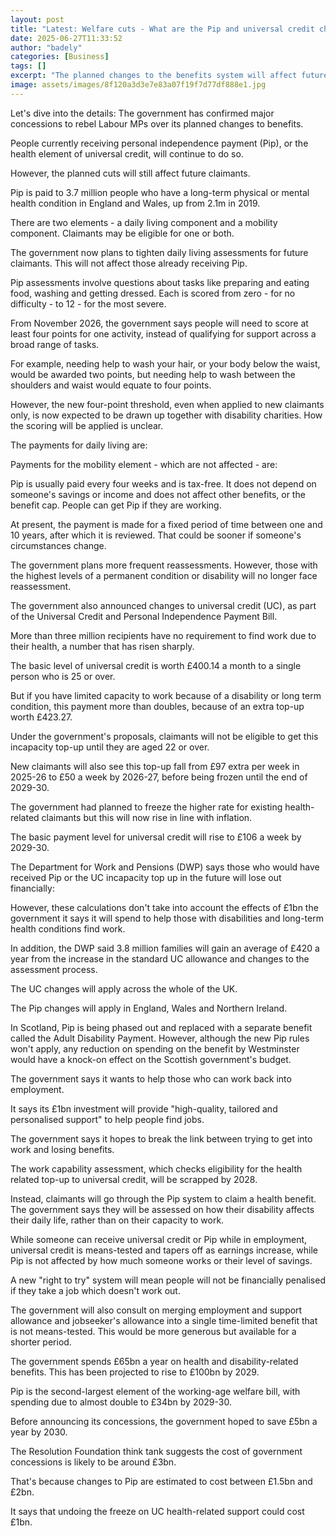 ```yaml
---
layout: post
title: "Latest: Welfare cuts - What are the Pip and universal credit changes?"
date: 2025-06-27T11:33:52
author: "badely"
categories: [Business]
tags: []
excerpt: "The planned changes to the benefits system will affect future claimants, not current claimants."
image: assets/images/8f120a3d3e7e83a07f19f7d77df888e1.jpg
---
```


Let's dive into the details: The government has confirmed major concessions to rebel Labour MPs over its planned changes to benefits.

People currently receiving personal independence payment (Pip), or the health element of universal credit, will continue to do so.

However, the planned cuts will still affect future claimants.

Pip is paid to 3.7 million people who have a long-term physical or mental health condition in England and Wales, up from 2.1m in 2019.

There are two elements - a daily living component and a mobility component. Claimants may be eligible for one or both.

The government now plans to tighten daily living assessments for future claimants. This will not affect those already receiving Pip.

Pip assessments involve questions about tasks like preparing and eating food, washing and getting dressed. Each is scored from zero - for no difficulty - to 12 - for the most severe.

From November 2026, the government says people will need to score at least four points for one activity, instead of qualifying for support across a broad range of tasks.

For example, needing help to wash your hair, or your body below the waist, would be awarded two points, but needing help to wash between the shoulders and waist would equate to four points.

However, the new four-point threshold, even when applied to new claimants only, is now expected to be drawn up together with disability charities. How the scoring will be applied is unclear.

The payments for daily living are:

Payments for the mobility element - which are not affected - are:

Pip is usually paid every four weeks and is tax-free. It does not depend on someone's savings or income and does not affect other benefits, or the benefit cap. People can get Pip if they are working.

At present, the payment is made for a fixed period of time between one and 10 years, after which it is reviewed. That could be sooner if someone's circumstances change. 

The government plans more frequent reassessments. However, those with the highest levels of a permanent condition or disability will no longer face reassessment.

The government also announced changes to universal credit (UC), as part of the Universal Credit and Personal Independence Payment Bill. 

More than three million recipients have no requirement to find work due to their health, a number that has risen sharply. 

The basic level of universal credit is worth £400.14 a month to a single person who is 25 or over.

But if you have limited capacity to work because of a disability or long term condition, this payment more than doubles, because of an extra top-up worth £423.27.

Under the government's proposals, claimants will not be eligible to get this incapacity top-up until they are aged 22 or over.

New claimants will also see this top-up fall from £97 extra per week in 2025-26 to £50 a week by 2026-27, before being frozen until the end of 2029-30.

The government had planned to freeze the higher rate for existing health-related claimants but this will now rise in line with inflation.

The basic payment level for universal credit will rise to £106 a week by 2029-30. 

The Department for Work and Pensions (DWP) says those who would have received Pip or the UC incapacity top up in the future will lose out financially:

However, these calculations don't take into account the effects of £1bn the government it says it will spend to help those with disabilities and long-term health conditions find work. 

In addition, the DWP said 3.8 million families will gain an average of £420 a year from the increase in the standard UC allowance and changes to the assessment process. 

The UC changes will apply across the whole of the UK. 

The Pip changes will apply in England, Wales and Northern Ireland.

In Scotland, Pip is being phased out and replaced with a separate benefit called the Adult Disability Payment. However, although the new Pip rules won't apply, any reduction on spending on the benefit by Westminster would have a knock-on effect on the Scottish government's budget.

The government says it wants to help those who can work back into employment.

It says its £1bn investment will provide "high-quality, tailored and personalised support" to help people find jobs.

The government says it hopes to break the link between trying to get into work and losing benefits.

The work capability assessment, which checks eligibility for the health related top-up to universal credit, will be scrapped by 2028.

Instead, claimants will go through the Pip system to claim a health benefit. The government says they will be assessed on how their disability affects their daily life, rather than on their capacity to work.

While someone can receive universal credit or Pip while in employment, universal credit is means-tested and tapers off as earnings increase, while Pip is not affected by how much someone works or their level of savings.

A new "right to try" system will mean people will not be financially penalised if they take a job which doesn't work out. 

The government will also consult on merging employment and support allowance and jobseeker's allowance into a single time-limited benefit that is not means-tested. This would be more generous but available for a shorter period. 

The government spends £65bn a year on health and disability-related benefits. This has been projected to rise to £100bn by 2029.

Pip is the second-largest element of the working-age welfare bill, with spending due to almost double to £34bn by 2029-30.

Before announcing its concessions, the government hoped to save £5bn a year by 2030. 

The Resolution Foundation think tank suggests the cost of government concessions is likely to be around £3bn.

That's because changes to Pip are estimated to cost between £1.5bn and £2bn.

It says that undoing the freeze on UC health-related support could cost £1bn.

